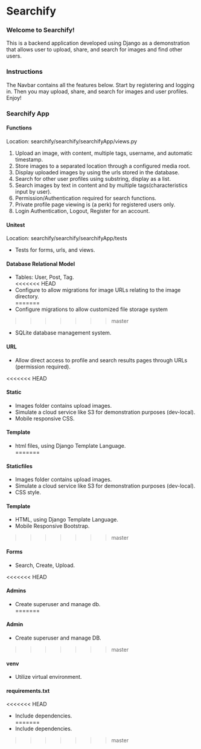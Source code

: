 # Searchify  

### Welcome to Searchify!  

This is a backend application developed using Django as a demonstration that allows user to upload, share, and search for images and find other users. 

### Instructions  

The Navbar contains all the features below. Start by registering and logging in. Then you may upload, share, and search for images and user profiles. Enjoy!   

### Searchify App  

#### Functions  
Location: searchify/searchify/searchifyApp/views.py  
1. Upload an image, with content, multiple tags, username, and automatic timestamp.  
2. Store images to a separated location through a configured media root.
3. Display uploaded images by using the urls stored in the database.    
4. Search for other user profiles using substring, display as a list.  
5. Search images by text in content and by multiple tags(characteristics input by user).  
6. Permission/Authentication required for search functions.  
7. Private profile page viewing is (a perk) for registered users only.   
8. Login Authentication, Logout, Register for an account.  

#### Unitest  
Location: searchify/searchify/searchifyApp/tests    
- Tests for forms, urls, and views.  

#### Database Relational Model  
- Tables: User, Post, Tag.  
<<<<<<< HEAD
- Configure to allow migrations for image URLs relating to the image directory.  
=======
- Configure migrations to allow customized file storage system
>>>>>>> master
- SQLite database management system.  

#### URL  
- Allow direct access to profile and search results pages through URLs (permission required). 

<<<<<<< HEAD
#### Static  
- Images folder contains upload images. 
- Simulate a cloud service like S3 for demonstration purposes (dev-local).  
- Mobile responsive CSS.  

#### Template  
- html files, using Django Template Language.  
=======
#### Staticfiles  
- Images folder contains upload images. 
- Simulate a cloud service like S3 for demonstration purposes (dev-local).  
- CSS style.  

#### Template  
- HTML, using Django Template Language.  
- Mobile Responsive Bootstrap.  
>>>>>>> master

#### Forms  
- Search, Create, Upload.  

<<<<<<< HEAD
#### Admins  
- Create superuser and manage db.  
=======
#### Admin  
- Create superuser and manage DB.  
>>>>>>> master

#### venv  
- Utilize virtual environment.  

#### requirements.txt  
<<<<<<< HEAD
- Include dependencies.  
=======
- Include dependencies.  

>>>>>>> master
